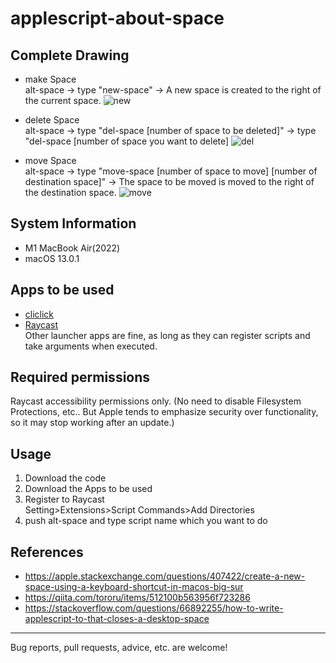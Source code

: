 # applescript-about-space
## Complete Drawing
- make Space  
alt-space -> type "new-space"
-> A new space is created to the right of the current space.
![new](https://user-images.githubusercontent.com/32339438/210404307-c3740b2e-e818-4edd-b2f0-0c7f62c46892.gif)

- delete Space  
alt-space -> type "del-space [number of space to be deleted]"
-> type "del-space [number of space you want to delete]
![del](https://user-images.githubusercontent.com/32339438/210404356-c745ea15-f48d-4454-a90c-08adbfa9c0dd.gif)

- move Space  
alt-space -> type "move-space [number of space to move] [number of destination space]"
-> The space to be moved is moved to the right of the destination space.
![move](https://user-images.githubusercontent.com/32339438/210404513-916c7544-d156-465b-b258-fc665feba48d.gif)


## System Information
- M1 MacBook Air(2022)
- macOS 13.0.1

## Apps to be used
- [cliclick](https://github.com/BlueM/cliclick)
- [Raycast](https://www.raycast.com)  
Other launcher apps are fine, as long as they can register scripts and take arguments when executed.

## Required permissions
Raycast accessibility permissions only.
(No need to disable Filesystem Protections, etc.. But Apple tends to emphasize security over functionality, so it may stop working after an update.)


## Usage
1. Download the code
1. Download the Apps to be used
1. Register to Raycast  
Setting>Extensions>Script Commands>Add Directories
1. push alt-space and type script name which you want to do

## References
- https://apple.stackexchange.com/questions/407422/create-a-new-space-using-a-keyboard-shortcut-in-macos-big-sur
- https://qiita.com/tororu/items/512100b563956f723286
- https://stackoverflow.com/questions/66892255/how-to-write-applescript-to-that-closes-a-desktop-space

--- 
Bug reports, pull requests, advice, etc. are welcome!

